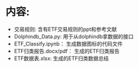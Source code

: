 # 内容:
* 交易规则: 含有ETF交易规则的ppt和参考文献
* Dolphindb_Data.py: 用于从dolphindb拿数据的接口
* ETF_Classify.ipynb： 生成数据图标的代码文件
* ETF归类报告.docx/pdf： 生成的ETF归类报告
* ETF数据表.xlsx: 生成的ETF归类数据总结
